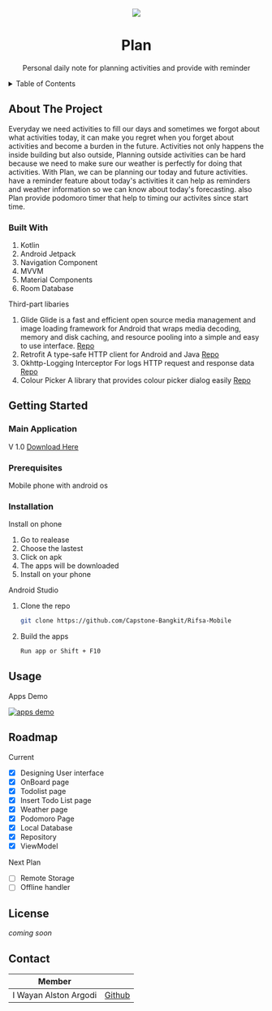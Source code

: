 <div id="top"></div>

<!-- PROJECT LOGO -->
<br />
<div align="center">
  
 ![](https://cdn.discordapp.com/attachments/989692317172641832/994157062479163463/banner.png)

  <h1 align="center">Plan</h1>
  <p align="center">Personal daily note for planning activities and provide with reminder</p>


</div>



<!-- TABLE OF CONTENTS -->
<details>
  <summary>Table of Contents</summary>
  <ol>
    <li>
      <a href="#about-the-project">About The Project</a>
      <ul>
        <li><a href="#built-with">Build With</a></li>
      </ul>
    </li>
    <li>
      <a href="#getting-started">Getting Started</a>
      <ul>
        <li><a href="#prerequisites">Prerequisites</a></li>
        <li><a href="#installation">Installation</a></li>
      </ul>
    </li>
    <li><a href="#usage">Usage</a></li>
    <li><a href="#roadmap">Roadmap</a></li>
    <li><a href="#contributing">Contributing</a></li>
    <li><a href="#license">License</a></li>
    <li><a href="#contact">Contact</a></li>
    <li><a href="#acknowledgments">Acknowledgments</a></li>
  </ol>
</details>


<!-- ABOUT THE PROJECT -->
## About The Project
Everyday we need activities to fill our days and sometimes we forgot about what activities today, it can make you regret when you forget about activities and become a burden in the future. Activities not only happens the inside building but also outside, Planning outside activities can be hard because we need to make sure our weather is perfectly for doing that activities. With Plan, we can be planning our today and future activities. have a reminder feature about today's activities it can help as reminders and weather information so we can know about today's forecasting. also Plan provide podomoro timer that help to timing our activites since start time.

### Built With

 1. Kotlin
 2. Android Jetpack
 3. Navigation Component
 4. MVVM
 5. Material Components
 6. Room Database


Third-part libaries

 1. Glide
	Glide is a fast and efficient open source media management and image loading framework for Android that wraps media decoding, memory and disk caching, and resource pooling into a simple and easy to use interface. [Repo](https://github.com/bumptech/glide)
2. Retrofit
A type-safe HTTP client for Android and Java
 [Repo](https://github.com/square/retrofit)
3. Okhttp-Logging Interceptor
For logs HTTP request and response data
 [Repo](https://github.com/square/okhttp/tree/master/okhttp-logging-interceptor)
 4. Colour Picker
A library that provides colour picker dialog easily
 [Repo](https://github.com/QuadFlask/colorpicker)
 
 

<!-- GETTING STARTED -->
## Getting Started

### Main Application
V 1.0
[Download Here](https://drive.google.com/file/d/1gUaEzrxyfspLQWzGZnr4QARUQ1krIH0G/view?usp=sharing)

### Prerequisites

Mobile phone with android os

### Installation
Install on phone
1. Go to realease 
2. Choose the lastest
3. Click on apk
4. The apps will be downloaded
5. Install on your phone

Android Studio

1. Clone the repo
   ```sh
   git clone https://github.com/Capstone-Bangkit/Rifsa-Mobile
   ```
2. Build the apps
   ```sh
   Run app or Shift + F10
   ```

<!-- USAGE EXAMPLES -->
## Usage

Apps Demo

[![apps demo](https://cdn.discordapp.com/attachments/989692317172641832/994157062479163463/banner.png)](https://youtu.be/S27Q9hLeQTY "Plan demo")

<!-- ROADMAP -->
## Roadmap

Current
 - [x] Designing User interface
 - [x] OnBoard page
 - [x] Todolist page
 - [x] Insert Todo List page
 - [x] Weather page
 - [x] Podomoro Page
 - [x] Local Database
 - [x] Repository
 - [x] ViewModel

Next Plan

 - [ ] Remote Storage
 - [ ] Offline handler

<!-- LICENSE -->
## License

*coming soon*

<!-- CONTACT -->
## Contact

| Member |  |
|--|--|
| I Wayan Alston Argodi |[Github](https://github.com/Alstonargodi)  |
